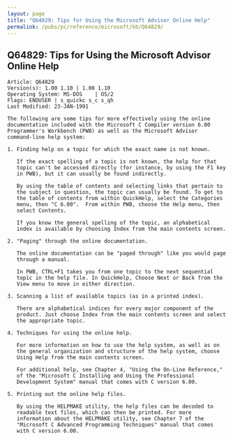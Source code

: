 ```yaml
---
layout: page
title: "Q64829: Tips for Using the Microsoft Advisor Online Help"
permalink: /pubs/pc/reference/microsoft/kb/Q64829/
---
```


## Q64829: Tips for Using the Microsoft Advisor Online Help

	Article: Q64829
	Version(s): 1.00 1.10 | 1.00 1.10
	Operating System: MS-DOS    | OS/2
	Flags: ENDUSER | s_quickc s_c s_qh
	Last Modified: 23-JAN-1991
	
	The following are some tips for more effectively using the online
	documentation included with the Microsoft C Compiler version 6.00
	Programmer's Workbench (PWB) as well as the Microsoft Advisor
	command-line help system:
	
	1. Finding help on a topic for which the exact name is not known.
	
	   If the exact spelling of a topic is not known, the help for that
	   topic can't be accessed directly (for instance, by using the F1 key
	   in PWB), but it can usually be found indirectly.
	
	   By using the table of contents and selecting links that pertain to
	   the subject in question, the topic can usually be found. To get to
	   the table of contents from within QuickHelp, select the Categories
	   menu, then "C 6.00".  From within PWB, choose the Help menu, then
	   select Contents.
	
	   If you know the general spelling of the topic, an alphabetical
	   index is available by choosing Index from the main contents screen.
	
	2. "Paging" through the online documentation.
	
	   The online documentation can be "paged through" like you would page
	   through a manual.
	
	   In PWB, CTRL+F1 takes you from one topic to the next sequential
	   topic in the help file. In QuickHelp, Choose Next or Back from the
	   View menu to move in either direction.
	
	3. Scanning a list of available topics (as in a printed index).
	
	   There are alphabetical indices for every major component of the
	   product. Just choose Index from the main contents screen and select
	   the appropriate topic.
	
	4. Techniques for using the online help.
	
	   For more information on how to use the help system, as well as on
	   the general organization and structure of the help system, choose
	   Using Help from the main contents screen.
	
	   For additional help, see Chapter 4, "Using the On-Line Reference,"
	   of the "Microsoft C Installing and Using the Professional
	   Development System" manual that comes with C version 6.00.
	
	5. Printing out the online help files.
	
	   By using the HELPMAKE utility, the help files can be decoded to
	   readable text files, which can then be printed. For more
	   information about the HELPMAKE utility, see Chapter 7 of the
	   "Microsoft C Advanced Programming Techniques" manual that comes
	   with C version 6.00.
